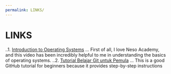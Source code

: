 ```yaml
---
permalink: LINKS/
---
```


# LINKS
..1. [Introduction to Operating Systems](https://youtu.be/vBURTt97EkA?si=wlejqml6JG3iyL3R) 
... First of all, I love Neso Academy, and this video has been incredibly helpful to me in understanding the basics of operating systems.
..2. [Tutorial Belajar Git untuk Pemula](https://www.petanikode.com/tutorial/git/) 
... This is a good GitHub tutorial for beginners because it provides step-by-step instructions 
